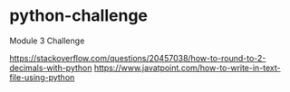 # python-challenge
Module 3 Challenge

https://stackoverflow.com/questions/20457038/how-to-round-to-2-decimals-with-python
https://www.javatpoint.com/how-to-write-in-text-file-using-python
